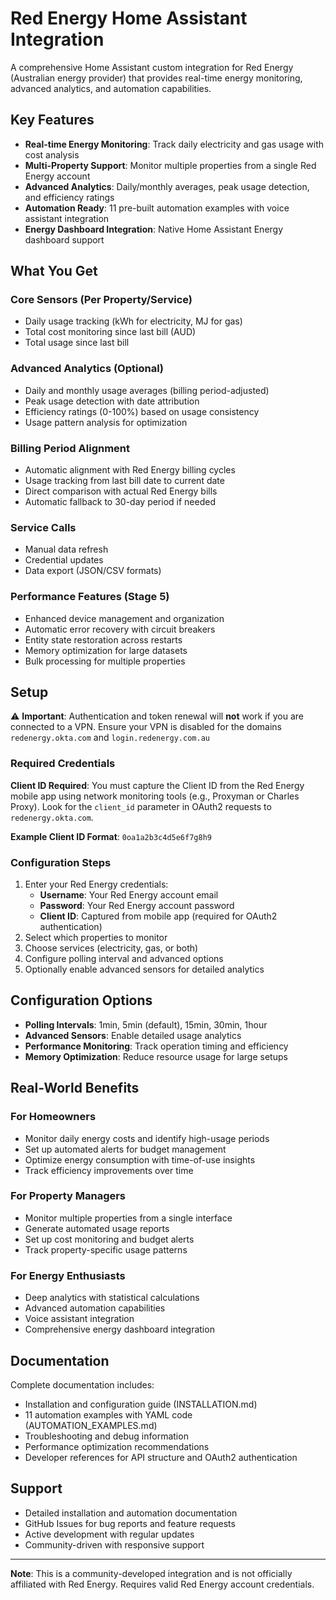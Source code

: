 # Red Energy Home Assistant Integration

A comprehensive Home Assistant custom integration for Red Energy (Australian energy provider) that provides real-time energy monitoring, advanced analytics, and automation capabilities.

## Key Features

- **Real-time Energy Monitoring**: Track daily electricity and gas usage with cost analysis
- **Multi-Property Support**: Monitor multiple properties from a single Red Energy account
- **Advanced Analytics**: Daily/monthly averages, peak usage detection, and efficiency ratings
- **Automation Ready**: 11 pre-built automation examples with voice assistant integration
- **Energy Dashboard Integration**: Native Home Assistant Energy dashboard support

## What You Get

### Core Sensors (Per Property/Service)
- Daily usage tracking (kWh for electricity, MJ for gas)
- Total cost monitoring since last bill (AUD)
- Total usage since last bill

### Advanced Analytics (Optional)
- Daily and monthly usage averages (billing period-adjusted)
- Peak usage detection with date attribution  
- Efficiency ratings (0-100%) based on usage consistency
- Usage pattern analysis for optimization

### Billing Period Alignment
- Automatic alignment with Red Energy billing cycles
- Usage tracking from last bill date to current date
- Direct comparison with actual Red Energy bills
- Automatic fallback to 30-day period if needed

### Service Calls
- Manual data refresh
- Credential updates
- Data export (JSON/CSV formats)

### Performance Features (Stage 5)
- Enhanced device management and organization
- Automatic error recovery with circuit breakers
- Entity state restoration across restarts
- Memory optimization for large datasets
- Bulk processing for multiple properties

## Setup

⚠️ **Important**: Authentication and token renewal will **not** work if you are connected to a VPN. Ensure your VPN is disabled for the domains `redenergy.okta.com` and `login.redenergy.com.au`

### Required Credentials

**Client ID Required**: You must capture the Client ID from the Red Energy mobile app using network monitoring tools (e.g., Proxyman or Charles Proxy). Look for the `client_id` parameter in OAuth2 requests to `redenergy.okta.com`.

**Example Client ID Format**: `0oa1a2b3c4d5e6f7g8h9`

### Configuration Steps

1. Enter your Red Energy credentials:
   - **Username**: Your Red Energy account email
   - **Password**: Your Red Energy account password
   - **Client ID**: Captured from mobile app (required for OAuth2 authentication)
2. Select which properties to monitor
3. Choose services (electricity, gas, or both)
4. Configure polling interval and advanced options
5. Optionally enable advanced sensors for detailed analytics

## Configuration Options

- **Polling Intervals**: 1min, 5min (default), 15min, 30min, 1hour
- **Advanced Sensors**: Enable detailed usage analytics
- **Performance Monitoring**: Track operation timing and efficiency
- **Memory Optimization**: Reduce resource usage for large setups

## Real-World Benefits

### For Homeowners
- Monitor daily energy costs and identify high-usage periods
- Set up automated alerts for budget management
- Optimize energy consumption with time-of-use insights
- Track efficiency improvements over time

### For Property Managers  
- Monitor multiple properties from a single interface
- Generate automated usage reports
- Set up cost monitoring and budget alerts
- Track property-specific usage patterns

### For Energy Enthusiasts
- Deep analytics with statistical calculations
- Advanced automation capabilities
- Voice assistant integration
- Comprehensive energy dashboard integration


## Documentation

Complete documentation includes:
- Installation and configuration guide (INSTALLATION.md)
- 11 automation examples with YAML code (AUTOMATION_EXAMPLES.md)
- Troubleshooting and debug information
- Performance optimization recommendations
- Developer references for API structure and OAuth2 authentication

## Support

- Detailed installation and automation documentation
- GitHub Issues for bug reports and feature requests
- Active development with regular updates
- Community-driven with responsive support

---

**Note**: This is a community-developed integration and is not officially affiliated with Red Energy. Requires valid Red Energy account credentials.